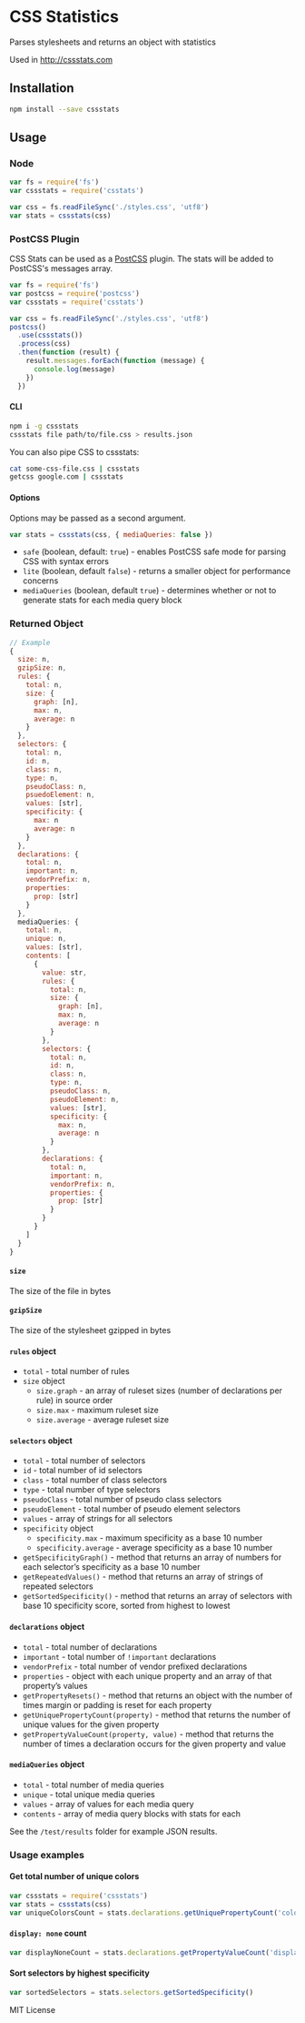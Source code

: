 # CSS Statistics
Parses stylesheets and returns an object with statistics

Used in http://cssstats.com

## Installation

```sh
npm install --save cssstats
```

## Usage

### Node

```js
var fs = require('fs')
var cssstats = require('csstats')

var css = fs.readFileSync('./styles.css', 'utf8')
var stats = cssstats(css)
```

### PostCSS Plugin

CSS Stats can be used as a [PostCSS](https://github.com/postcss/postcss) plugin.
The stats will be added to PostCSS's messages array.

```js
var fs = require('fs')
var postcss = require('postcss')
var cssstats = require('csstats')

var css = fs.readFileSync('./styles.css', 'utf8')
postcss()
  .use(cssstats())
  .process(css)
  .then(function (result) {
    result.messages.forEach(function (message) {
      console.log(message)
    })
  })
```

#### CLI

```sh
npm i -g cssstats
cssstats file path/to/file.css > results.json
```

You can also pipe CSS to cssstats:

```sh
cat some-css-file.css | cssstats
getcss google.com | cssstats
```

#### Options

Options may be passed as a second argument.

```js
var stats = cssstats(css, { mediaQueries: false })
```

- `safe` (boolean, default: `true`) - enables PostCSS safe mode for parsing CSS with syntax errors
- `lite` (boolean, default `false`) - returns a smaller object for performance concerns
- `mediaQueries` (boolean, default `true`) - determines whether or not to generate stats for each media query block

### Returned Object

```js
// Example
{
  size: n,
  gzipSize: n,
  rules: {
    total: n,
    size: {
      graph: [n],
      max: n,
      average: n
    }
  },
  selectors: {
    total: n,
    id: n,
    class: n,
    type: n,
    pseudoClass: n,
    psuedoElement: n,
    values: [str],
    specificity: {
      max: n
      average: n
    }
  },
  declarations: {
    total: n,
    important: n,
    vendorPrefix: n,
    properties:
      prop: [str]
    }
  },
  mediaQueries: {
    total: n,
    unique: n,
    values: [str],
    contents: [
      {
        value: str,
        rules: {
          total: n,
          size: {
            graph: [n],
            max: n,
            average: n
          }
        },
        selectors: {
          total: n,
          id: n,
          class: n,
          type: n,
          pseudoClass: n,
          pseudoElement: n,
          values: [str],
          specificity: {
            max: n,
            average: n
          }
        },
        declarations: {
          total: n,
          important: n,
          vendorPrefix: n,
          properties: {
            prop: [str]
          }
        }
      }
    ]
  }
}
```

#### `size`
The size of the file in bytes

#### `gzipSize`
The size of the stylesheet gzipped in bytes

#### `rules` object

- `total` - total number of rules
- `size` object
  - `size.graph` - an array of ruleset sizes (number of declarations per rule) in source order
  - `size.max` - maximum ruleset size
  - `size.average` - average ruleset size

#### `selectors` object

- `total` - total number of selectors
- `id` - total number of id selectors
- `class` - total number of class selectors
- `type` - total number of type selectors
- `pseudoClass` - total number of pseudo class selectors
- `pseudoElement` - total number of pseudo element selectors
- `values` - array of strings for all selectors
- `specificity` object
  - `specificity.max` - maximum specificity as a base 10 number
  - `specificity.average` - average specificity as a base 10 number
- `getSpecificityGraph()` - method that returns an array of numbers for each selector’s specificity as a base 10 number
- `getRepeatedValues()` - method that returns an array of strings of repeated selectors
- `getSortedSpecificity()` - method that returns an array of selectors with base 10 specificity score, sorted from highest to lowest

#### `declarations` object

- `total` - total number of declarations
- `important` - total number of `!important` declarations
- `vendorPrefix` - total number of vendor prefixed declarations
- `properties` - object with each unique property and an array of that property’s values
- `getPropertyResets()` - method that returns an object with the number of times margin or padding is reset for each property
- `getUniquePropertyCount(property)` - method that returns the number of unique values for the given property
- `getPropertyValueCount(property, value)` - method that returns the number of times a declaration occurs for the given property and value

#### `mediaQueries` object

- `total` - total number of media queries
- `unique` - total unique media queries
- `values` - array of values for each media query
- `contents` - array of media query blocks with stats for each


See the `/test/results` folder for example JSON results.

### Usage examples

#### Get total number of unique colors

```js
var cssstats = require('cssstats')
var stats = cssstats(css)
var uniqueColorsCount = stats.declarations.getUniquePropertyCount('color')
```

#### `display: none` count

```js
var displayNoneCount = stats.declarations.getPropertyValueCount('display', 'none')
```

#### Sort selectors by highest specificity

```js
var sortedSelectors = stats.selectors.getSortedSpecificity()
```


MIT License

